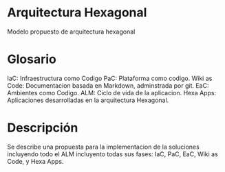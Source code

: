 # Arquitectura Hexagonal
Modelo propuesto de arquitectura hexagonal


# Glosario
IaC: Infraestructura como Codigo
PaC: Plataforma como codigo.
Wiki as Code: Documentacion basada en Markdown, adminstrada por git.
EaC: Ambientes como Codigo.
ALM: Ciclo de vida de la aplicacion.
Hexa Apps: Aplicaciones desarrolladas en la arquitectura Hexagonal.


# Descripción
Se describe una propuesta para la implementacion de la soluciones incluyendo todo el ALM incluyento todas sus fases: IaC, PaC, EaC, Wiki as Code, y Hexa Apps.

 

